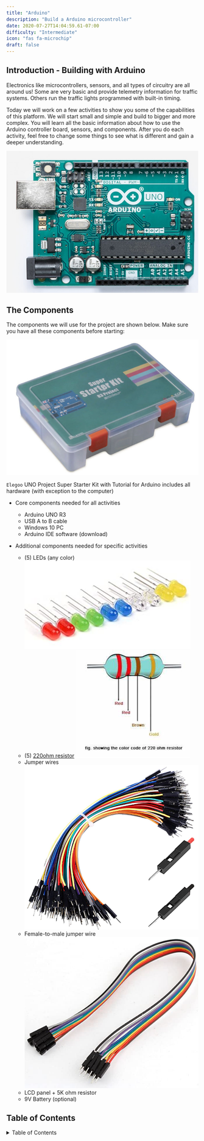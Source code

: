 ```yaml
---
title: "Arduino"
description: "Build a Arduino microcontroller"
date: 2020-07-27T14:04:59.61-07:00
difficulty: "Intermediate"
icon: "fas fa-microchip"
draft: false
---
```


## Introduction - Building with Arduino

Electronics like microcontrollers, sensors, and all types of circuitry are all around us! Some are very basic and provide telemetry information for traffic systems. Others run the traffic lights programmed with built-in timing.

Today we will work on a few activities to show you some of the capabilities of this platform. We will start small and simple and build to bigger and more complex. You will learn all the basic information about how to use the Arduino controller board, sensors, and components. After you do each activity, feel free to change some things to see what is different and gain a deeper understanding.

![Picture of an Arduino](./img/Arduino.png)

## The Components
 The components we will use for the project are shown below. Make sure you have all these components before starting:

![Alt Text: Picture of Elegoo UNO Starter Kit](img/Elegoo-starter-kit.png)

`Elegoo` UNO Project Super Starter Kit with Tutorial for Arduino includes all hardware (with exception to the computer)

* Core components needed for all activities
  * Arduino UNO R3
  * USB A to B cable
  * Windows 10 PC
  * Arduino IDE software (download)

* Additional components needed for specific activities
  * (5) LEDs (any color)
![Alt Text: Picture of LEDs in rainbow colors](img/colorful_LEDs.jpg)
  * (5) [220ohm resistor](https://somanytech.com/220-ohm-resistor-color-code)
![Picture of the color bands on a 220 Ohm resistor](img/220OhmResistor.jfif)
  * Jumper wires
![Alt Text: Stock image of breadboard jumper wires](img/jumperWires.png)
  * Female-to-male jumper wire
![Alt Text: Stock image of a Wire](img/DupontWire.png)
  * LCD panel + 5K ohm resistor
  * 9V Battery (optional)

## Table of Contents

<details close>
<summary>Table of Contents</summary>
{{% children %}}
</details>
